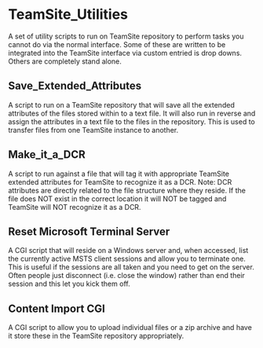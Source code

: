# TeamSite_Utilities
A set of utility scripts to run on TeamSite repository to perform tasks you cannot do via the normal interface.  Some of these are written to be integrated into the TeamSite interface via custom entried is drop downs.  Others are completely stand alone.

## Save_Extended_Attributes
A script to run on a TeamSite repository that will save all the extended attributes of the files stored within to a text file.  It will also run in reverse and assign the attributes in a text file to the files in the repository.  This is used to transfer files from one TeamSite instance to another.

## Make_it_a_DCR
A script to run against a file that will tag it with appropriate TeamSite extended attributes for TeamSite to recognize it as a DCR.  Note: DCR attributes are directly related to the file structure where they reside.  If the file does NOT exist in the correct location it will NOT be tagged and TeamSite will NOT recognize it as a DCR.

## Reset Microsoft Terminal Server
A CGI script that will reside on a Windows server and, when accessed, list the currently active MSTS client sessions and allow you to terminate one.  This is useful if the sessions are all taken and you need to get on the server.  Often people just disconnect (i.e. close the window) rather than end their session and this let you kick them off.

## Content Import CGI
A CGI script to allow you to upload individual files or a zip archive and have it store these in the TeamSite repository appropriately.
